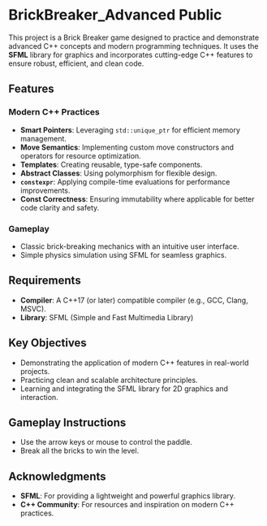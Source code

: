 
# BrickBreaker_Advanced Public

This project is a Brick Breaker game designed to practice and demonstrate advanced C++ concepts and modern programming techniques. It uses the **SFML** library for graphics and incorporates cutting-edge C++ features to ensure robust, efficient, and clean code.

## Features

### Modern C++ Practices
- **Smart Pointers**: Leveraging `std::unique_ptr` for efficient memory management.
- **Move Semantics**: Implementing custom move constructors and operators for resource optimization.
- **Templates**: Creating reusable, type-safe components.
- **Abstract Classes**: Using polymorphism for flexible design.
- **`constexpr`**: Applying compile-time evaluations for performance improvements.
- **Const Correctness**: Ensuring immutability where applicable for better code clarity and safety.

### Gameplay
- Classic brick-breaking mechanics with an intuitive user interface.
- Simple physics simulation using SFML for seamless graphics.

## Requirements

- **Compiler**: A C++17 (or later) compatible compiler (e.g., GCC, Clang, MSVC).
- **Library**: SFML (Simple and Fast Multimedia Library)

## Key Objectives

- Demonstrating the application of modern C++ features in real-world projects.
- Practicing clean and scalable architecture principles.
- Learning and integrating the SFML library for 2D graphics and interaction.

## Gameplay Instructions

- Use the arrow keys or mouse to control the paddle.
- Break all the bricks to win the level.

## Acknowledgments

- **SFML**: For providing a lightweight and powerful graphics library.
- **C++ Community**: For resources and inspiration on modern C++ practices.
